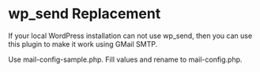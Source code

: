 # wp_send Replacement

If your local WordPress installation can not use wp_send, then you can use this plugin to make it work using GMail SMTP.

Use mail-config-sample.php. Fill values and rename to mail-config.php.